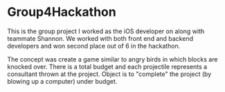 # Group4Hackathon


This is the group project I worked as the iOS developer on along with teammate Shannon. We worked with both front end and backend developers and won second place out of 6 in the hackathon.

The concept was create a game similar to angry birds in which blocks are knocked over. There is a total budget and each projectile represents a consultant thrown at the project. Object is to "complete" the project (by blowing up a computer) under budget.
